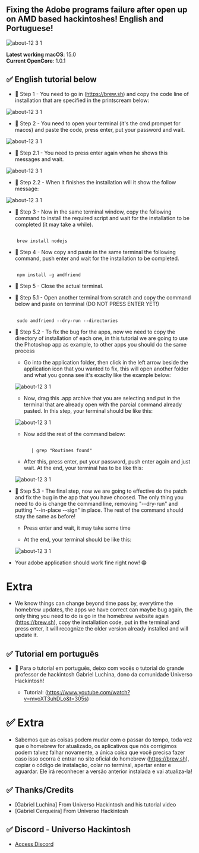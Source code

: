 ## Fixing the Adobe programs failure after open up on AMD based hackintoshes! English and Portuguese!

![about-12 3 1](https://github.com/user-attachments/assets/4930b730-3d47-4e05-b547-f019ae9965de)

**Latest working macOS**: 15.0
<br>
**Current OpenCore**: 1.0.1

## ✅ English tutorial below

- 🔵 Step 1 - You need to go in (https://brew.sh) and copy the code line of installation that are specified in the printscream below:
 
 ![about-12 3 1](https://github.com/user-attachments/assets/bd290a38-4efc-4820-af98-57ac5224c6ba)

- 🔵 Step 2 - You need to open your terminal (it's the cmd prompet for macos) and paste the code, press enter, put your password and wait.

 ![about-12 3 1](https://github.com/user-attachments/assets/8091373b-24f2-40d0-a7bd-0af5336b9032)

- 🔵 Step 2.1 - You need to press enter again when he shows this messages and wait.

 ![about-12 3 1](https://github.com/user-attachments/assets/eed8895e-b419-4c2c-ab06-6d834e510854)

- 🔵 Step 2.2 - When it finishes the installation will it show the follow message:

 ![about-12 3 1](https://github.com/user-attachments/assets/673b0b13-6ce4-4da6-81a4-4fa9c5f5a222)

- 🔵 Step 3 - Now in the same terminal window, copy the following command to install the required script and wait for the installation to be completed (it may take a while).

 ##
 		brew install nodejs

- 🔵 Step 4 - Now copy and paste in the same terminal the following command, push enter and wait for the installation to be completed.

 ##
		npm install -g amdfriend

- 🔵 Step 5 - Close the actual terminal.

- 🔵 Step 5.1 - Open another terminal from scratch and copy the command below and paste on terminal (DO NOT PRESS ENTER YET!)
 ##
 		sudo amdfriend --dry-run --directories

- 🔵 Step 5.2 - To fix the bug for the apps, now we need to copy the directory of installation of each one, in this tutorial we are going to use the Photoshop app as example, to other apps you should do the same process

	- Go into the application folder, then click in the left arrow beside the application icon that you wanted to fix, this will open another folder and what you gonna see it's exaclty like the example below:

	![about-12 3 1](https://github.com/user-attachments/assets/5298e2af-f5fb-47cc-a223-02a663485a99)

    - Now, drag this .app archive that you are selecting and put in the terminal that are already open with the parcial command already pasted. In this step, your terminal should be like this:

  ![about-12 3 1](https://github.com/user-attachments/assets/e0dc9694-5eb9-4073-aa3a-715a3bc2b779)

 	- Now add the rest of the command below:

 	##
			| grep "Routines found" 

	- After this, press enter, put your password, push enter again and just wait. At the end, your terminal has to be like this:

	![about-12 3 1](https://github.com/user-attachments/assets/459c3941-6637-4ac4-a0ca-71e7389f5e2c)

- 🔵 Step 5.3 - The final step, now we are going to effective do the patch and fix the bug in the app that you have choosed. The only thing you need to do is change the command line, removing "--dry-run" and putting "--in-place --sign" in place. The rest of the command should stay the same as before!

	- Press enter and wait, it may take some time

	- At the end, your terminal should be like this:

	![about-12 3 1](https://github.com/user-attachments/assets/30d77c51-1eb1-4dec-a52d-48cb0f22f248)

- Your adobe application should work fine right now! 😁

# Extra

 - We know things can change beyond time pass by, everytime the homebrew updates, the apps we have correct can maybe bug again, the only thing you need to do is go in the homebrew website again (https://brew.sh), copy the installation code, put in the terminal and press enter, it will recognize the older version already installed and will update it.


## ✅ Tutorial em português

- 🔵 Para o tutorial em português, deixo com vocês o tutorial do grande professor de hackintosh Gabriel Luchina, dono da comunidade Universo Hackintosh!

	- Tutorial: (https://www.youtube.com/watch?v=mvoXT3uhDLo&t=305s)

# ✅ Extra

 - Sabemos que as coisas podem mudar com o passar do tempo, toda vez que o homebrew for atualizado, os aplicativos que nós corrigimos podem talvez falhar novamente, a única coisa que você precisa fazer caso isso ocorra é entrar no site oficial do homebrew (https://brew.sh), copiar o código de instalação, colar no terminal, apertar enter e aguardar. Ele irá reconhecer a versão anterior instalada e vai atualiza-la!

## ✅ Thanks/Credits
- [Gabriel Luchina] From Universo Hackintosh and his tutorial video
- [Gabriel Cerqueira] From Universo Hackintosh 

## ✅ Discord - Universo Hackintosh
- [Access Discord](https://discord.universohackintosh.com.br)
